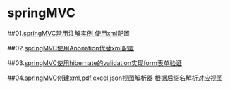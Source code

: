 # springMVC
##01.[springMVC常用注解实例 使用xml配置](https://github.com/mzkwy/springMVC/tree/master/01.helloSpringMVC)

##02.[springMVC使用Anonation代替xml配置](https://github.com/mzkwy/springMVC/tree/master/02.annotationSpringMVC)

##03.[springMVC使用hibernate的validation实现form表单验证](https://github.com/mzkwy/springMVC/tree/master/03.formValidation)

##04.[springMVC创建xml,pdf,excel,json视图解析器 根据后缀名解析对应视图](https://github.com/mzkwy/springMVC/tree/master/04.viewResolver)

